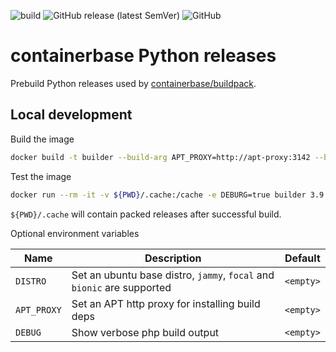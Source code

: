 ![build](https://github.com/containerbase/python-prebuild/actions/workflows/build.yml/badge.svg)
![GitHub release (latest SemVer)](https://img.shields.io/github/v/release/containerbase/python-prebuild)
![GitHub](https://img.shields.io/github/license/containerbase/python-prebuild)

# containerbase Python releases

Prebuild Python releases used by [containerbase/buildpack](https://github.com/containerbase/buildpack).

## Local development

Build the image

```bash
docker build -t builder --build-arg APT_PROXY=http://apt-proxy:3142 --build-arg DISTRO=focal .
```

Test the image

```bash
docker run --rm -it -v ${PWD}/.cache:/cache -e DEBURG=true builder 3.9.1
```

`${PWD}/.cache` will contain packed releases after successful build.

Optional environment variables

| Name        | Description                                                            | Default   |
| ----------- | ---------------------------------------------------------------------- | --------- |
| `DISTRO`    | Set an ubuntu base distro, `jammy`, `focal` and `bionic` are supported | `<empty>` |
| `APT_PROXY` | Set an APT http proxy for installing build deps                        | `<empty>` |
| `DEBUG`     | Show verbose php build output                                          | `<empty>` |
